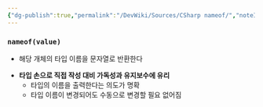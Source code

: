 ```yaml
---
{"dg-publish":true,"permalink":"/DevWiki/Sources/CSharp nameof/","noteIcon":"","created":"2024-10-06T14:31:28.000+09:00","updated":"2025-07-19T22:58:36.000+09:00"}
---
```


### `nameof(value)`
* 해당 개체의 타입 이름을 문자열로 반환한다
- **타입 손으로 직접 작성 대비 가독성과 유지보수에 유리**
    - 타입의 이름을 출력한다는 의도가 명확
    - 타입 이름이 변경되어도 수동으로 변경할 필요 없어짐